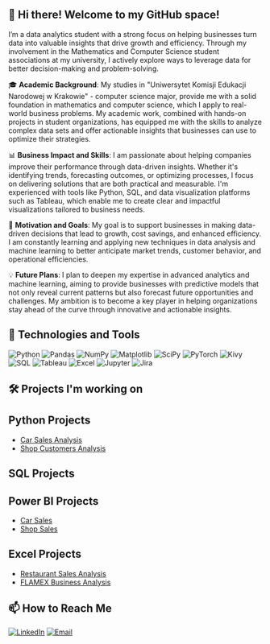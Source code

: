 ## 👋 Hi there! Welcome to my GitHub space!

I’m a data analytics student with a strong focus on helping businesses turn data into valuable insights that drive growth and efficiency. Through my involvement in the Mathematics and Computer Science student associations at my university, I actively explore ways to leverage data for better decision-making and problem-solving.

🎓 **Academic Background**: My studies in "Uniwersytet Komisji Edukacji Narodowej w Krakowie" - computer science major, provide me with a solid foundation in mathematics and computer science, which I apply to real-world business problems. My academic work, combined with hands-on projects in student organizations, has equipped me with the skills to analyze complex data sets and offer actionable insights that businesses can use to optimize their strategies.

📊 **Business Impact and Skills**: I am passionate about helping companies improve their performance through data-driven insights. Whether it's identifying trends, forecasting outcomes, or optimizing processes, I focus on delivering solutions that are both practical and measurable. I'm experienced with tools like Python, SQL, and data visualization platforms such as Tableau, which enable me to create clear and impactful visualizations tailored to business needs.

🌱 **Motivation and Goals**: My goal is to support businesses in making data-driven decisions that lead to growth, cost savings, and enhanced efficiency. I am constantly learning and applying new techniques in data analysis and machine learning to better anticipate market trends, customer behavior, and operational efficiencies.

💡 **Future Plans**: I plan to deepen my expertise in advanced analytics and machine learning, aiming to provide businesses with predictive models that not only reveal current patterns but also forecast future opportunities and challenges. My ambition is to become a key player in helping organizations stay ahead of the curve through innovative and actionable insights.



## 🔧 Technologies and Tools

![Python](https://img.shields.io/badge/Python-3776AB?style=for-the-badge&logo=python&logoColor=white)
![Pandas](https://img.shields.io/badge/Pandas-150458?style=for-the-badge&logo=pandas&logoColor=white)
![NumPy](https://img.shields.io/badge/NumPy-013243?style=for-the-badge&logo=numpy&logoColor=white)
![Matplotlib](https://img.shields.io/badge/Matplotlib-20232A?style=for-the-badge&logo=matplotlib&logoColor=white)
![SciPy](https://img.shields.io/badge/SciPy-8CAAE6?style=for-the-badge&logo=scipy&logoColor=white)
![PyTorch](https://img.shields.io/badge/PyTorch-EE4C2C?style=for-the-badge&logo=pytorch&logoColor=white)
![Kivy](https://img.shields.io/badge/Kivy-463B3D?style=for-the-badge&logo=kivy&logoColor=white)
![SQL](https://img.shields.io/badge/SQL-4479A1?style=for-the-badge&logo=postgresql&logoColor=white)
![Tableau](https://img.shields.io/badge/Tableau-E97627?style=for-the-badge&logo=tableau&logoColor=white)
![Excel](https://img.shields.io/badge/Microsoft_Excel-217346?style=for-the-badge&logo=microsoft-excel&logoColor=white)
![Jupyter](https://img.shields.io/badge/Jupyter-F37626?style=for-the-badge&logo=jupyter&logoColor=white)
![Jira](https://img.shields.io/badge/Jira-0052CC?style=for-the-badge&logo=jira&logoColor=white)



## 🛠️ Projects I'm working on

## Python Projects

- [Car Sales Analysis](https://github.com/PatrykPaul/Car-sales-analysis)
- [Shop Customers Analysis](https://github.com/PatrykPaul/Shop-customers-analysis)




## SQL Projects

## Power BI Projects
- [Car Sales](https://github.com/PatrykPaul/Car_sales)
- [Shop Sales](https://github.com/PatrykPaul/Shop-Sales)

## Excel Projects
- [Restaurant Sales Analysis](https://github.com/SnajperHS/Restaurant-Sales-Insights)
- [FLAMEX Business Analysis](https://github.com/SnajperHS/Flamex)


## 📫 How to Reach Me

[![LinkedIn](https://img.shields.io/badge/LinkedIn-0077B5?style=for-the-badge&logo=linkedin&logoColor=white)](https://www.linkedin.com/in/patryk-paul-148a8a275/)
[![Email](https://img.shields.io/badge/Email-D14836?style=for-the-badge&logo=gmail&logoColor=white)](mailto:patryk5555511@gmail.com)

